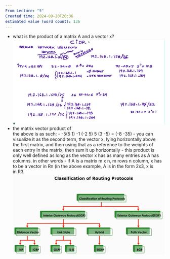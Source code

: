 ```yaml
---
From Lecture: "5"
Created time: 2024-09-20T20:36
estimated value (word count): 136
---
```

- what is the product of a matrix A and a vector x?
![Untitled 24.png](../../../attachments/Untitled%2024.png)
- the matrix vector product of  
the above is as such: - -5(5 1) -1 (-2 5) 5 (3 -5) = (-8 -35) - you can  
visualize it as the second term, the vector x, lying horizontally above  
the first matrix, and then using that as a reference to the weights of  
each entry In the matrix, then sum it up horizontally - this product is  
only well defined as long as the vector x has as many entries as A has  
columns. in other words - if A is a matrix m x n, m rows n column, x has  
to be a vector in Rn (in the above example, A is in the form 2x3, x is  
in R3.  
![Untitled 25.png](../../../attachments/Untitled%2025.png)
